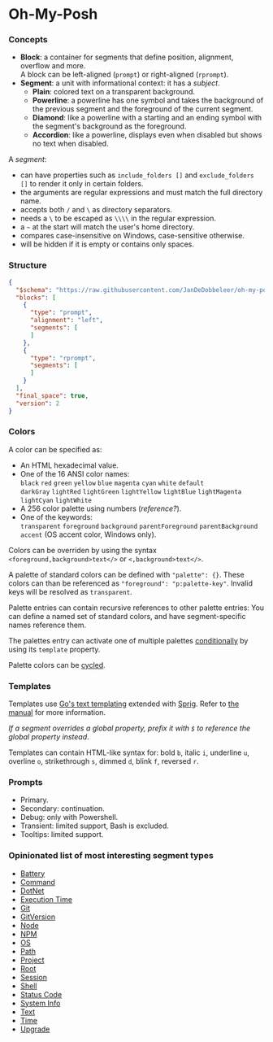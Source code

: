 ﻿# Oh-My-Posh

### Concepts

- **Block**: a container for segments that define position, alignment, overflow and more.  
  A block can be left-aligned (`prompt`) or right-aligned (`rprompt`).
- **Segment**: a unit with informational context: it has a _subject_.
  - **Plain**: colored text on a transparent background.
  - **Powerline**: a powerline has one symbol and takes the background of the previous segment and the foreground of the
    current segment.
  - **Diamond**: like a powerline with a starting and an ending symbol with the segment's background as the foreground.
  - **Accordion**: like a powerline, displays even when disabled but shows no text when disabled.

A _segment_:

- can have properties such as `include_folders []` and `exclude_folders []` to render it only in certain folders.
- the arguments are regular expressions and must match the full directory name.
- accepts both `/` and `\` as directory separators.
- needs a `\` to be escaped as `\\\\` in the regular expression.
- a `~` at the start will match the user's home directory.
- compares case-insensitive on Windows, case-sensitive otherwise.
- will be hidden if it is empty or contains only spaces.

### Structure

```json
{
  "$schema": "https://raw.githubusercontent.com/JanDeDobbeleer/oh-my-posh/main/themes/schema.json",
  "blocks": [
    {
      "type": "prompt",
      "alignment": "left",
      "segments": [
      ]
    },
    {
      "type": "rprompt",
      "segments": [
      ]
    }
  ],
  "final_space": true,
  "version": 2
}
```

### Colors

A color can be specified as:

- An HTML hexadecimal value.
- One of the 16 ANSI color names:  
  `black` `red` `green` `yellow` `blue` `magenta` `cyan` `white` `default`  
  `darkGray` `lightRed` `lightGreen` `lightYellow` `lightBlue` `lightMagenta` `lightCyan` `lightWhite`
- A 256 color palette using numbers (_reference?_).
- One of the keywords:  
  `transparent` `foreground` `background` `parentForeground` `parentBackground`  
  `accent` (OS accent color, Windows only).

Colors can be overriden by using the syntax `<foreground,background>text</>` or `<,background>text</>`.

A palette of standard colors can be defined with `"palette": {}`. These colors can than be referenced as
`"foreground": "p:palette-key"`. Invalid keys will be resolved as `transparent`.

Palette entries can contain recursive references to other palette entries: You can define a named set of standard
colors, and have segment-specific names reference them.

The palettes entry can activate one of multiple palettes
[conditionally](https://ohmyposh.dev/docs/configuration/colors#palettes) by using its `template` property.

Palette colors can be [cycled](https://ohmyposh.dev/docs/configuration/colors#cycle).

### Templates

Templates use [Go's text templating](https://pkg.go.dev/text/template) extended with
[Sprig](https://masterminds.github.io/sprig/). Refer to [the manual](https://ohmyposh.dev/docs/configuration/templates)
for more information.

_If a segment overrides a global property, prefix it with `$` to reference the global property instead_.

Templates can contain HTML-like syntax for: bold `b`, italic `i`, underline `u`, overline `o`, strikethrough `s`, dimmed
`d`, blink `f`, reversed `r`.

### Prompts

- Primary.
- Secondary: continuation.
- Debug: only with Powershell.
- Transient: limited support, Bash is excluded.
- Tooltips: limited support.

### Opinionated list of most interesting segment types

- [Battery](https://ohmyposh.dev/docs/segments/battery)
- [Command](https://ohmyposh.dev/docs/segments/command)
- [DotNet](https://ohmyposh.dev/docs/segments/dotnet)
- [Execution Time](https://ohmyposh.dev/docs/segments/executiontime)
- [Git](https://ohmyposh.dev/docs/segments/git)
- [GitVersion](https://ohmyposh.dev/docs/segments/gitversion)
- [Node](https://ohmyposh.dev/docs/segments/node)
- [NPM](https://ohmyposh.dev/docs/segments/npm)
- [OS](https://ohmyposh.dev/docs/segments/os)
- [Path](https://ohmyposh.dev/docs/segments/path)
- [Project](https://ohmyposh.dev/docs/segments/project)
- [Root](https://ohmyposh.dev/docs/segments/root)
- [Session](https://ohmyposh.dev/docs/segments/session)
- [Shell](https://ohmyposh.dev/docs/segments/shell)
- [Status Code](https://ohmyposh.dev/docs/segments/status)
- [System Info](https://ohmyposh.dev/docs/segments/sysinfo)
- [Text](https://ohmyposh.dev/docs/segments/text)
- [Time](https://ohmyposh.dev/docs/segments/time)
- [Upgrade](https://ohmyposh.dev/docs/segments/upgrade)
